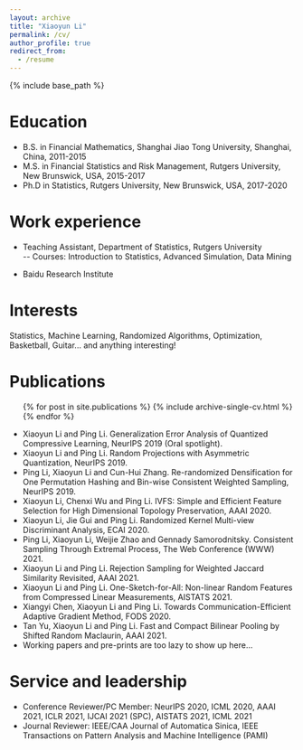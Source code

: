 ```yaml
---
layout: archive
title: "Xiaoyun Li"
permalink: /cv/
author_profile: true
redirect_from:
  - /resume
---
```


{% include base_path %}

Education
======
* B.S. in Financial Mathematics, Shanghai Jiao Tong University, Shanghai, China, 2011-2015
* M.S. in Financial Statistics and Risk Management, Rutgers University, New Brunswick, USA, 2015-2017
* Ph.D in Statistics, Rutgers University, New Brunswick, USA, 2017-2020

Work experience
======
* Teaching Assistant, Department of Statistics, Rutgers University\
   -- Courses: Introduction to Statistics, Advanced Simulation, Data Mining

* Baidu Research Institute

Interests
======
Statistics, Machine Learning, Randomized Algorithms, Optimization, Basketball, Guitar... and anything interesting!

Publications
======
  <ul>{% for post in site.publications %}
    {% include archive-single-cv.html %}
  {% endfor %}</ul>

* Xiaoyun Li and Ping Li. Generalization Error Analysis of Quantized Compressive Learning, NeurIPS 2019 (Oral spotlight).
* Xiaoyun Li and Ping Li. Random Projections with Asymmetric Quantization, NeurIPS 2019.
* Ping Li, Xiaoyun Li and Cun-Hui Zhang. Re-randomized Densification for One Permutation Hashing and Bin-wise Consistent Weighted Sampling, NeurIPS 2019.
* Xiaoyun Li, Chenxi Wu and Ping Li. IVFS: Simple and Efficient Feature Selection for High Dimensional Topology Preservation, AAAI 2020.
* Xiaoyun Li, Jie Gui and Ping Li. Randomized Kernel Multi-view Discriminant Analysis, ECAI 2020.
* Ping Li, Xiaoyun Li, Weijie Zhao and Gennady Samorodnitsky. Consistent Sampling Through Extremal Process, The Web Conference (WWW) 2021.
* Xiaoyun Li and Ping Li. Rejection Sampling for Weighted Jaccard Similarity Revisited, AAAI 2021.
* Xiaoyun Li and Ping Li. One-Sketch-for-All: Non-linear Random Features from Compressed Linear Measurements, AISTATS 2021.
* Xiangyi Chen, Xiaoyun Li and Ping Li. Towards Communication-Efficient Adaptive Gradient Method, FODS 2020.
* Tan Yu, Xiaoyun Li and Ping Li. Fast and Compact Bilinear Pooling by Shifted Random Maclaurin, AAAI 2021.
* Working papers and pre-prints are too lazy to show up here...

Service and leadership
======
* Conference Reviewer/PC Member: NeurIPS 2020, ICML 2020, AAAI 2021, ICLR 2021, IJCAI 2021 (SPC), AISTATS 2021, ICML 2021
* Journal Reviewer: IEEE/CAA Journal of Automatica Sinica, IEEE Transactions on Pattern Analysis and Machine Intelligence (PAMI)
